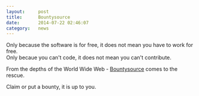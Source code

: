 ```yaml
---
layout:     post
title:      Bountysource
date:       2014-07-22 02:46:07
category:   news
---
```


Only because the software is for free, it does not mean you have to work for free.  
Only becaue you can't code, it does not mean you can't contribute.

From the depths of the World Wide Web - [Bountysource] comes to the rescue.

Claim or put a bounty, it is up to you.

[Bountysource]: https://www.bountysource.com/trackers/282001-lime-text
